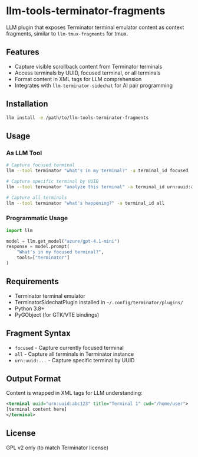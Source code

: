 # llm-tools-terminator-fragments

LLM plugin that exposes Terminator terminal emulator content as context fragments, similar to `llm-tmux-fragments` for tmux.

## Features

- Capture visible scrollback content from Terminator terminals
- Access terminals by UUID, focused terminal, or all terminals
- Format content in XML tags for LLM comprehension
- Integrates with `llm-terminator-sidechat` for AI pair programming

## Installation

```bash
llm install -e /path/to/llm-tools-terminator-fragments
```

## Usage

### As LLM Tool

```bash
# Capture focused terminal
llm --tool terminator "what's in my terminal?" -a terminal_id focused

# Capture specific terminal by UUID
llm --tool terminator "analyze this terminal" -a terminal_id urn:uuid:abc123

# Capture all terminals
llm --tool terminator "what's happening?" -a terminal_id all
```

### Programmatic Usage

```python
import llm

model = llm.get_model("azure/gpt-4.1-mini")
response = model.prompt(
    "What's in my focused terminal?",
    tools=["terminator"]
)
```

## Requirements

- Terminator terminal emulator
- TerminatorSidechatPlugin installed in `~/.config/terminator/plugins/`
- Python 3.8+
- PyGObject (for GTK/VTE bindings)

## Fragment Syntax

- `focused` - Capture currently focused terminal
- `all` - Capture all terminals in Terminator instance
- `urn:uuid:...` - Capture specific terminal by UUID

## Output Format

Content is wrapped in XML tags for LLM understanding:

```xml
<terminal uuid="urn:uuid:abc123" title="Terminal 1" cwd="/home/user">
[terminal content here]
</terminal>
```

## License

GPL v2 only (to match Terminator license)
